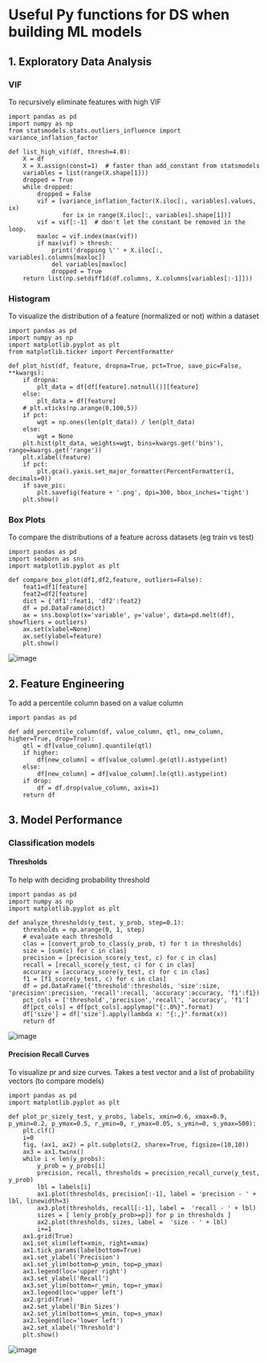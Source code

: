 # Useful Py functions for DS when building ML models

## 1. Exploratory Data Analysis

### VIF

To recursively eliminate features with high VIF
```Py
import pandas as pd
import numpy as np
from statsmodels.stats.outliers_influence import variance_inflation_factor

def list_high_vif(df, thresh=4.0):
    X = df
    X = X.assign(const=1)  # faster than add_constant from statsmodels
    variables = list(range(X.shape[1]))
    dropped = True
    while dropped:
        dropped = False
        vif = [variance_inflation_factor(X.iloc[:, variables].values, ix)
               for ix in range(X.iloc[:, variables].shape[1])]
        vif = vif[:-1]  # don't let the constant be removed in the loop.
        maxloc = vif.index(max(vif))
        if max(vif) > thresh:
            print('dropping \'' + X.iloc[:, variables].columns[maxloc])
            del variables[maxloc]
            dropped = True
    return list(np.setdiff1d(df.columns, X.columns[variables[:-1]]))
```

### Histogram

To visualize the distribution of a feature (normalized or not) within a dataset
```Py
import pandas as pd
import numpy as np
import matplotlib.pyplot as plt
from matplotlib.ticker import PercentFormatter

def plot_hist(df, feature, dropna=True, pct=True, save_pic=False, **kwargs):
    if dropna:
        plt_data = df[df[feature].notnull()][feature]
    else:
        plt_data = df[feature]
    # plt.xticks(np.arange(0,100,5))
    if pct:
        wgt = np.ones(len(plt_data)) / len(plt_data)
    else:
        wgt = None
    plt.hist(plt_data, weights=wgt, bins=kwargs.get('bins'), range=kwargs.get('range'))
    plt.xlabel(feature)
    if pct:
        plt.gca().yaxis.set_major_formatter(PercentFormatter(1, decimals=0))
    if save_pic:
        plt.savefig(feature + '.png', dpi=300, bbox_inches='tight')
    plt.show()
```

### Box Plots

To compare the distributions of a feature across datasets (eg train vs test)
```Py
import pandas as pd
import seaborn as sns
import matplotlib.pyplot as plt

def compare_box_plot(df1,df2,feature, outliers=False):
    feat1=df1[feature]
    feat2=df2[feature]
    dict = {'df1':feat1, 'df2':feat2}
    df = pd.DataFrame(dict)
    ax = sns.boxplot(x='variable', y='value', data=pd.melt(df), showfliers = outliers)
    ax.set(xlabel=None)
    ax.set(ylabel=feature)
    plt.show()
```

![image](https://github.com/user-attachments/assets/f7f922fd-ef35-4f72-982c-1e815244d3c6)




## 2. Feature Engineering

To add a percentile column based on a value column
```Py
import pandas as pd

def add_percentile_column(df, value_column, qtl, new_column, higher=True, drop=True):
    qtl = df[value_column].quantile(qtl)
    if higher:
        df[new_column] = df[value_column].ge(qtl).astype(int)
    else:
        df[new_column] = df[value_column].le(qtl).astype(int)
    if drop:
        df = df.drop(value_column, axis=1)
    return df
```


## 3. Model Performance
### Classification models

#### Thresholds

To help with deciding probability threshold
```Py
import pandas as pd
import numpy as np
import matplotlib.pyplot as plt

def analyze_thresholds(y_test, y_prob, step=0.1):
    thresholds = np.arange(0, 1, step)
    # evaluate each threshold
    clas = [convert_prob_to_class(y_prob, t) for t in thresholds]
    size = [sum(c) for c in clas]
    precision = [precision_score(y_test, c) for c in clas]
    recall = [recall_score(y_test, c) for c in clas]
    accuracy = [accuracy_score(y_test, c) for c in clas]
    f1 = [f1_score(y_test, c) for c in clas]
    df = pd.DataFrame({'threshold':thresholds, 'size':size, 'precision':precision, 'recall':recall, 'accuracy':accuracy, 'f1':f1})
    pct_cols = ['threshold','precision','recall', 'accuracy', 'f1']
    df[pct_cols] = df[pct_cols].applymap("{:.0%}".format)
    df['size'] = df['size'].apply(lambda x: "{:,}".format(x))
    return df
```
![image](https://github.com/user-attachments/assets/169d0aa0-b2a1-4984-a8bd-23fa66587529)


#### Precision Recall Curves

To visualize pr and size curves. Takes a test vector and a list of probability vectors (to compare models) 
```Py
import pandas as pd
import matplotlib.pyplot as plt

def plot_pr_size(y_test, y_probs, labels, xmin=0.6, xmax=0.9, p_ymin=0.2, p_ymax=0.5, r_ymin=0, r_ymax=0.05, s_ymin=0, s_ymax=500):
    plt.clf()
    i=0
    fig, (ax1, ax2) = plt.subplots(2, sharex=True, figsize=(10,10))
    ax3 = ax1.twinx()
    while i < len(y_probs):
        y_prob = y_probs[i]
        precision, recall, thresholds = precision_recall_curve(y_test, y_prob)
        lbl = labels[i]
        ax1.plot(thresholds, precision[:-1], label = 'precision - ' + lbl, linewidth=3)
        ax3.plot(thresholds, recall[:-1], label =  'recall - ' + lbl)
        sizes = [ len(y_prob[y_prob>=p]) for p in thresholds ]
        ax2.plot(thresholds, sizes, label =  'size - ' + lbl)
        i+=1
    ax1.grid(True)
    ax1.set_xlim(left=xmin, right=xmax)
    ax1.tick_params(labelbottom=True)
    ax1.set_ylabel('Precision')
    ax1.set_ylim(bottom=p_ymin, top=p_ymax)
    ax1.legend(loc='upper right')
    ax3.set_ylabel('Recall')
    ax3.set_ylim(bottom=r_ymin, top=r_ymax)
    ax3.legend(loc='upper left')
    ax2.grid(True)
    ax2.set_ylabel('Bin Sizes')
    ax2.set_ylim(bottom=s_ymin, top=s_ymax)
    ax2.legend(loc='lower left')
    ax2.set_xlabel('Threshold')
    plt.show()
```
![image](https://github.com/user-attachments/assets/f7925423-a70a-4ace-bb52-d70fb498ae95)


